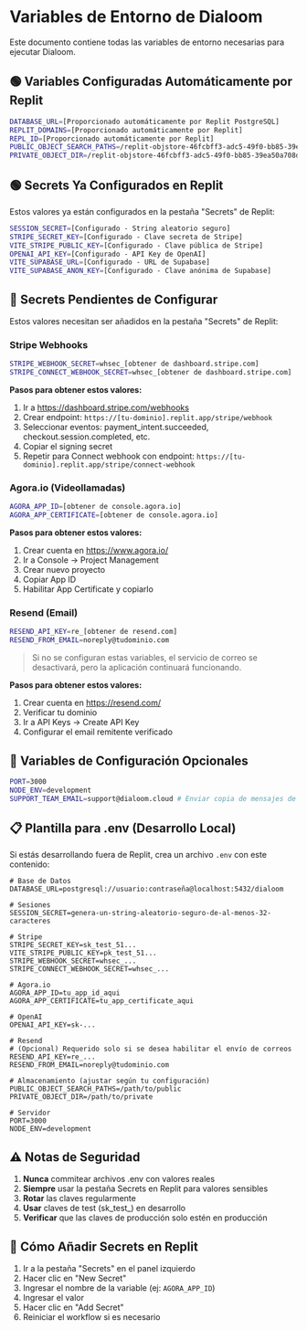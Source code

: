 # Variables de Entorno de Dialoom

Este documento contiene todas las variables de entorno necesarias para ejecutar Dialoom.

## 🟢 Variables Configuradas Automáticamente por Replit

```bash
DATABASE_URL=[Proporcionado automáticamente por Replit PostgreSQL]
REPLIT_DOMAINS=[Proporcionado automáticamente por Replit]
REPL_ID=[Proporcionado automáticamente por Replit]
PUBLIC_OBJECT_SEARCH_PATHS=/replit-objstore-46fcbff3-adc5-49f0-bb85-39ea50a708d7/public
PRIVATE_OBJECT_DIR=/replit-objstore-46fcbff3-adc5-49f0-bb85-39ea50a708d7/.private
```

## 🟢 Secrets Ya Configurados en Replit

Estos valores ya están configurados en la pestaña "Secrets" de Replit:

```bash
SESSION_SECRET=[Configurado - String aleatorio seguro]
STRIPE_SECRET_KEY=[Configurado - Clave secreta de Stripe]
VITE_STRIPE_PUBLIC_KEY=[Configurado - Clave pública de Stripe]
OPENAI_API_KEY=[Configurado - API Key de OpenAI]
VITE_SUPABASE_URL=[Configurado - URL de Supabase]
VITE_SUPABASE_ANON_KEY=[Configurado - Clave anónima de Supabase]
```

## 🔴 Secrets Pendientes de Configurar

Estos valores necesitan ser añadidos en la pestaña "Secrets" de Replit:

### Stripe Webhooks
```bash
STRIPE_WEBHOOK_SECRET=whsec_[obtener de dashboard.stripe.com]
STRIPE_CONNECT_WEBHOOK_SECRET=whsec_[obtener de dashboard.stripe.com]
```

**Pasos para obtener estos valores:**
1. Ir a https://dashboard.stripe.com/webhooks
2. Crear endpoint: `https://[tu-dominio].replit.app/stripe/webhook`
3. Seleccionar eventos: payment_intent.succeeded, checkout.session.completed, etc.
4. Copiar el signing secret
5. Repetir para Connect webhook con endpoint: `https://[tu-dominio].replit.app/stripe/connect-webhook`

### Agora.io (Videollamadas)
```bash
AGORA_APP_ID=[obtener de console.agora.io]
AGORA_APP_CERTIFICATE=[obtener de console.agora.io]
```

**Pasos para obtener estos valores:**
1. Crear cuenta en https://www.agora.io/
2. Ir a Console → Project Management
3. Crear nuevo proyecto
4. Copiar App ID
5. Habilitar App Certificate y copiarlo

### Resend (Email)
```bash
RESEND_API_KEY=re_[obtener de resend.com]
RESEND_FROM_EMAIL=noreply@tudominio.com
```

> Si no se configuran estas variables, el servicio de correo se desactivará, pero la aplicación continuará funcionando.

**Pasos para obtener estos valores:**
1. Crear cuenta en https://resend.com/
2. Verificar tu dominio
3. Ir a API Keys → Create API Key
4. Configurar el email remitente verificado

## 🔧 Variables de Configuración Opcionales

```bash
PORT=3000
NODE_ENV=development
SUPPORT_TEAM_EMAIL=support@dialoom.cloud # Enviar copia de mensajes de contacto a este correo (opcional)
```

## 📋 Plantilla para .env (Desarrollo Local)

Si estás desarrollando fuera de Replit, crea un archivo `.env` con este contenido:

```env
# Base de Datos
DATABASE_URL=postgresql://usuario:contraseña@localhost:5432/dialoom

# Sesiones
SESSION_SECRET=genera-un-string-aleatorio-seguro-de-al-menos-32-caracteres

# Stripe
STRIPE_SECRET_KEY=sk_test_51...
VITE_STRIPE_PUBLIC_KEY=pk_test_51...
STRIPE_WEBHOOK_SECRET=whsec_...
STRIPE_CONNECT_WEBHOOK_SECRET=whsec_...

# Agora.io
AGORA_APP_ID=tu_app_id_aqui
AGORA_APP_CERTIFICATE=tu_app_certificate_aqui

# OpenAI
OPENAI_API_KEY=sk-...

# Resend
# (Opcional) Requerido solo si se desea habilitar el envío de correos
RESEND_API_KEY=re_...
RESEND_FROM_EMAIL=noreply@tudominio.com

# Almacenamiento (ajustar según tu configuración)
PUBLIC_OBJECT_SEARCH_PATHS=/path/to/public
PRIVATE_OBJECT_DIR=/path/to/private

# Servidor
PORT=3000
NODE_ENV=development
```

## ⚠️ Notas de Seguridad

1. **Nunca** commitear archivos .env con valores reales
2. **Siempre** usar la pestaña Secrets en Replit para valores sensibles
3. **Rotar** las claves regularmente
4. **Usar** claves de test (sk_test_) en desarrollo
5. **Verificar** que las claves de producción solo estén en producción

## 🚀 Cómo Añadir Secrets en Replit

1. Ir a la pestaña "Secrets" en el panel izquierdo
2. Hacer clic en "New Secret"
3. Ingresar el nombre de la variable (ej: `AGORA_APP_ID`)
4. Ingresar el valor
5. Hacer clic en "Add Secret"
6. Reiniciar el workflow si es necesario